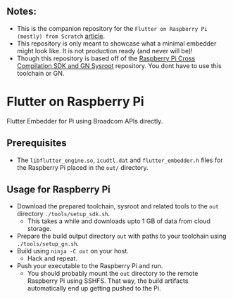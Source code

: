 Notes:
------
* This is the companion repository for the `Flutter on Raspberry Pi (mostly) from Scratch` [article](https://medium.com/flutter/flutter-on-raspberry-pi-mostly-from-scratch-2824c5e7dcb1).
* This repository is only meant to showcase what a minimal embedder might look like. It is not production ready (and never will be)!
* Though this repository is based off of the [Raspberry Pi Cross Compilation SDK and GN Sysroot](https://github.com/chinmaygarde/raspberrypi_cross_compilation_sdk) repository. You dont have to use this toolchain or GN.

Flutter on Raspberry Pi
=======================

Flutter Embedder for Pi using Broadcom APIs directly.

Prerequisites
-------------

* The `libflutter_engine.so`, `icudtl.dat` and `flutter_embedder.h` files for the Raspberry Pi placed in the `out/` directory.

Usage for Raspberry Pi
----------------------

* Download the prepared toolchain, sysroot and related tools to the `out` directory `./tools/setup_sdk.sh`.
  * This takes a while and downloads upto 1 GB of data from cloud storage.
* Prepare the build output directory `out` with paths to your toolchain using `./tools/setup_gn.sh`.
* Build using `ninja -C out` on your host.
  * Hack and repeat.
* Push your executable to the Raspberry Pi and run.
  * You should probably mount the `out` directory to the remote Raspberry Pi using SSHFS. That way, the build artifacts automatically end up getting pushed to the Pi.
